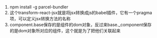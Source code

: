 1. npm install -g parcel-bundler
2. 这个transform-react-jsx就是将jsx转换成js的babel插件，它有一个pragma项，可以定义jsx转换方法的名称
3.  component.base保存的是组件的dom对象，反过来base._component保存的是dom对象所对应的组件，这个就是为了把他们关联起来